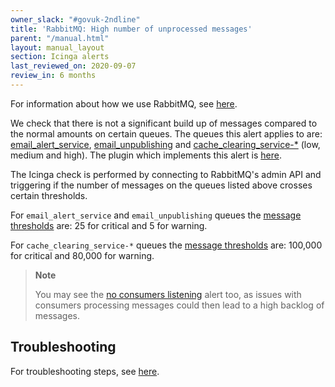 ```yaml
---
owner_slack: "#govuk-2ndline"
title: 'RabbitMQ: High number of unprocessed messages'
parent: "/manual.html"
layout: manual_layout
section: Icinga alerts
last_reviewed_on: 2020-09-07
review_in: 6 months
---
```


For information about how we use RabbitMQ, see [here][rabbitmq_doc].

We check that there is not a significant build up of messages compared to the
normal amounts on certain queues. The queues this alert applies to are:
[email_alert_service][email_service_config],
[email_unpublishing][email_unpublishing_config] and
[cache_clearing_service-\*][cache_config] (low, medium and high). The plugin
which implements this alert is [here][plugin].

The Icinga check is performed by connecting to RabbitMQ's admin API and
triggering if the number of messages on the queues listed above crosses certain
thresholds.

For `email_alert_service` and `email_unpublishing` queues the [message
thresholds][email_thresholds] are: 25 for critical and 5 for warning.

For `cache_clearing_service-*` queues the [message
thresholds][cache_clearing_thresholds] are: 100,000 for critical and 80,000 for
warning.

> **Note**
>
> You may see the [no consumers listening][no_consumers_listening] alert too,
> as issues with consumers processing messages could then lead to a high
> backlog of messages.

## Troubleshooting

For troubleshooting steps, see [here][troubleshooting_steps].

[email_service_config]: https://github.com/alphagov/govuk-puppet/blob/e769c1dc74484625cf7afdfe943c08884cc7d90d/modules/govuk/manifests/apps/email_alert_service/rabbitmq.pp#L54-L60
[email_unpublishing_config]: https://github.com/alphagov/govuk-puppet/blob/e769c1dc74484625cf7afdfe943c08884cc7d90d/modules/govuk/manifests/apps/email_alert_service/rabbitmq.pp#L70-L76
[cache_config]: https://github.com/alphagov/govuk-puppet/blob/616cae598f91406e29ed2e4fc287c71b690c55b0/modules/govuk/manifests/apps/cache_clearing_service/rabbitmq.pp#L107-L132
[troubleshooting_steps]: https://docs.publishing.service.gov.uk/manual/alerts/rabbitmq-no-consumers-listening.html#troubleshooting
[no_consumers_listening]: https://docs.publishing.service.gov.uk/manual/alerts/rabbitmq-no-consumers-listening.html
[rabbitmq_doc]: https://docs.publishing.service.gov.uk/manual/rabbitmq.html
[email_thresholds]: https://github.com/alphagov/govuk-puppet/blob/8267943e08c314e0a97742fc9443b889d4cf358a/hieradata_aws/common.yaml#L577-L578
[cache_clearing_thresholds]: https://github.com/alphagov/govuk-puppet/blob/8267943e08c314e0a97742fc9443b889d4cf358a/hieradata_aws/common.yaml#L456-L457
[plugin]: https://github.com/alphagov/govuk-puppet/blob/80cff45935481a180dc9bfe8e2ab0ac8a0d80344/modules/icinga/files/usr/lib/nagios/plugins/check_rabbitmq_messages
